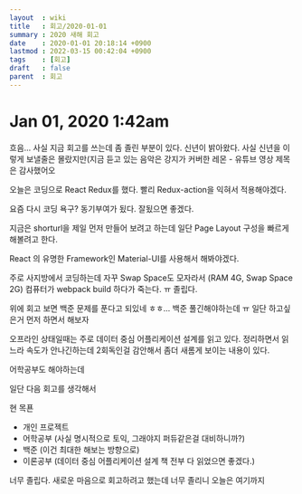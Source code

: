 ```yaml
---
layout  : wiki
title   : 회고/2020-01-01
summary : 2020 새해 회고
date    : 2020-01-01 20:18:14 +0900
lastmod : 2022-03-15 00:42:04 +0900
tags    : [회고]
draft   : false
parent  : 회고
---
```


# Jan 01, 2020 1:42am

흐음... 사실 지금 회고를 쓰는데 좀 졸린 부분이 있다. 신년이 밝아왔다. 사실 신년을 이렇게 보낼줄은 몰랐지만(지금 듣고 있는 음악은 강지가 커버한 레몬 - 유튜브 영상 제목은 감사했어오

오늘은 코딩으로 React Redux를 했다. 빨리 Redux-action을 익혀서 적용해야겠다.

요즘 다시 코딩 욕구? 동기부여가 됬다. 잘됬으면 좋겠다.

지금은 shorturl을 제일 먼저 만들어 보려고 하는데 일단 Page Layout 구성을 빠르게 해볼려고 한다.

React 의 유명한 Framework인 Material-UI를 사용해서 해봐야겠다.

주로 사지방에서 코딩하는데 자꾸 Swap Space도 모자라서 (RAM 4G, Swap Space 2G) 컴퓨터가 webpack build 하다가 죽는다. ㅠ 졸립다.

위에 회고 보면 백준 문제를 푼다고 되있네 ㅎㅎ... 백준 풀긴해야하는데 ㅠ 일단 하고싶은거 먼저 하면서 해보자

오프라인 상태일때는 주로 데이터 중심 어플리케이션 설계를 읽고 있다. 정리하면서 읽느라 속도가 안나긴하는데 2회독인걸 감안해서 좀더 새롬게 보이는 내용이 있다.

어학공부도 해야하는데

일단 다음 회고를 생각해서

현 목푠

- 개인 프로젝트
- 어학공부 (사실 명시적으로 토익, 그래야지 퍼듀같은걸 대비하니까?)
- 백준 (이건 최대한 해보는 방향으로)
- 이론공부 (데이터 중심 어플리케이션 설계 책 전부 다 읽었으면 좋겠다.)

너무 졸립다. 새로운 마음으로 회고하려고 했는데 너무 졸리니 오늘은 여기까지
